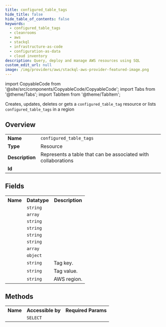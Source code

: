 ```yaml
---
title: configured_table_tags
hide_title: false
hide_table_of_contents: false
keywords:
  - configured_table_tags
  - cleanrooms
  - aws
  - stackql
  - infrastructure-as-code
  - configuration-as-data
  - cloud inventory
description: Query, deploy and manage AWS resources using SQL
custom_edit_url: null
image: /img/providers/aws/stackql-aws-provider-featured-image.png
---
```


import CopyableCode from '@site/src/components/CopyableCode/CopyableCode';
import Tabs from '@theme/Tabs';
import TabItem from '@theme/TabItem';

Creates, updates, deletes or gets a <code>configured_table_tag</code> resource or lists <code>configured_table_tags</code> in a region

## Overview
<table><tbody>
<tr><td><b>Name</b></td><td><code>configured_table_tags</code></td></tr>
<tr><td><b>Type</b></td><td>Resource</td></tr>
<tr><td><b>Description</b></td><td>Represents a table that can be associated with collaborations</td></tr>
<tr><td><b>Id</b></td><td><CopyableCode code="aws.cleanrooms.configured_table_tags" /></td></tr>
</tbody></table>

## Fields
<table><tbody><tr><th>Name</th><th>Datatype</th><th>Description</th></tr><tr><td><CopyableCode code="arn" /></td><td><code>string</code></td><td></td></tr>
<tr><td><CopyableCode code="allowed_columns" /></td><td><code>array</code></td><td></td></tr>
<tr><td><CopyableCode code="analysis_method" /></td><td><code>string</code></td><td></td></tr>
<tr><td><CopyableCode code="configured_table_identifier" /></td><td><code>string</code></td><td></td></tr>
<tr><td><CopyableCode code="description" /></td><td><code>string</code></td><td></td></tr>
<tr><td><CopyableCode code="name" /></td><td><code>string</code></td><td></td></tr>
<tr><td><CopyableCode code="analysis_rules" /></td><td><code>array</code></td><td></td></tr>
<tr><td><CopyableCode code="table_reference" /></td><td><code>object</code></td><td></td></tr>
<tr><td><CopyableCode code="tag_key" /></td><td><code>string</code></td><td>Tag key.</td></tr>
<tr><td><CopyableCode code="tag_value" /></td><td><code>string</code></td><td>Tag value.</td></tr>
<tr><td><CopyableCode code="region" /></td><td><code>string</code></td><td>AWS region.</td></tr>
</tbody></table>

## Methods

<table><tbody>
  <tr>
    <th>Name</th>
    <th>Accessible by</th>
    <th>Required Params</th>
  </tr>
  <tr>
    <td><CopyableCode code="view" /></td>
    <td><code>SELECT</code></td>
    <td><CopyableCode code="region" /></td>
  </tr>
</tbody></table>








